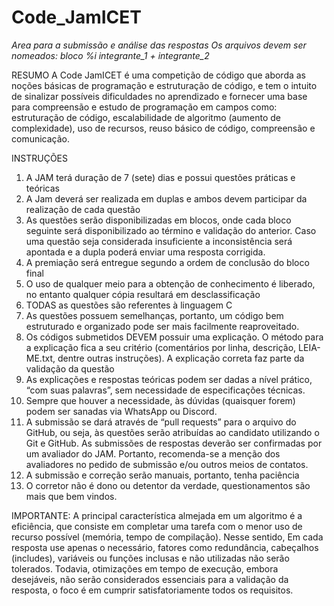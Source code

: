 # Code_JamICET
*Area para a submissão e análise das respostas*
*Os arquivos devem ser nomeados: bloco %i integrante_1 + integrante_2*

RESUMO
A Code JamICET é uma competição de código que aborda as noções básicas de programação e estruturação de código, e tem o intuito de sinalizar possíveis dificuldades no aprendizado e fornecer uma base para compreensão e estudo de programação em campos como: estruturação de código, escalabilidade de algoritmo (aumento de complexidade), uso de recursos, reuso básico de código, compreensão e comunicação.

INSTRUÇÕES
1.	A JAM terá duração de 7 (sete) dias e possui questões práticas e teóricas
2.	A Jam deverá ser realizada em duplas e ambos devem participar da realização de cada questão
3.	As questões serão disponibilizadas em blocos, onde cada bloco seguinte será disponibilizado ao término e validação do anterior. Caso uma questão seja considerada insuficiente a inconsistência será apontada e a dupla poderá enviar uma resposta corrigida.
4.	A premiação será entregue segundo a ordem de conclusão do bloco final
5.	O uso de qualquer meio para a obtenção de conhecimento é liberado, no entanto qualquer cópia resultará em desclassificação
6.	TODAS as questões são referentes à linguagem C
7.	As questões possuem semelhanças, portanto, um código bem estruturado e organizado pode ser mais facilmente reaproveitado.
8.	Os códigos submetidos DEVEM possuir uma explicação. O método para a explicação fica a seu critério (comentários por linha, descrição, LEIA-ME.txt, dentre outras instruções). A explicação correta faz parte da validação da questão
9.	As explicações e respostas teóricas podem ser dadas a nível prático, “com suas palavras”, sem necessidade de especificações técnicas.
10.	Sempre que houver a necessidade, às dúvidas (quaisquer forem) podem ser sanadas via WhatsApp ou Discord. 
11.	A submissão se dará através de “pull requests” para o arquivo do GitHub, ou seja, às questões serão atribuídas ao candidato utilizando o Git e GitHub. As submissões de respostas deverão ser confirmadas por um avaliador do JAM. Portanto, recomenda-se a menção dos avaliadores no pedido de submissão e/ou outros meios de contatos.
12.	A submissão e correção serão manuais, portanto, tenha paciência
13.	O corretor não é dono ou detentor da verdade, questionamentos são mais que bem vindos.

IMPORTANTE: A principal característica almejada em um algoritmo é a eficiência, que consiste em completar uma tarefa com o menor uso de recurso possível (memória, tempo de compilação). Nesse sentido, Em cada resposta use apenas o necessário, fatores como redundância, cabeçalhos (includes), variáveis ou funções inclusas e não utilizadas não serão tolerados. Todavia, otimizações em tempo de execução, embora desejáveis, não serão considerados essenciais para a validação da resposta, o foco é em cumprir satisfatoriamente todos os requisitos.
